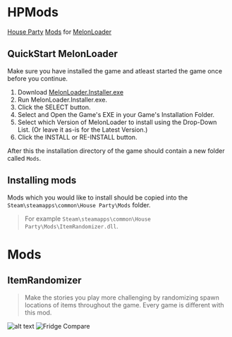 # HPMods
[House Party](https://store.steampowered.com/app/611790/House_Party/) [Mods](https://www.nexusmods.com/houseparty/mods/) for [MelonLoader](https://melonwiki.xyz/#/)

## QuickStart MelonLoader

Make sure you have installed the game and atleast started the game once before you continue.

1. Download [MelonLoader.Installer.exe](https://github.com/HerpDerpinstine/MelonLoader/releases/latest/download/MelonLoader.Installer.exe)
2. Run MelonLoader.Installer.exe.
3. Click the SELECT button.
4. Select and Open the Game's EXE in your Game's Installation Folder.
5. Select which Version of MelonLoader to install using the Drop-Down List. (Or leave it as-is for the Latest Version.)
6. Click the INSTALL or RE-INSTALL button.

After this the installation directory of the game should contain a new folder called `Mods`.

## Installing mods
Mods which you would like to install should be copied into the `Steam\steamapps\common\House Party\Mods` folder.
> For example `Steam\steamapps\common\House Party\Mods\ItemRandomizer.dll`.

# Mods

## ItemRandomizer
> Make the stories you play more challenging by randomizing spawn locations of items throughout the game. Every game is different with this mod.

![alt text](ItemRandomizer/docs/assets/compare_1.png "Compare 1")
![Fridge Compare](ItemRandomizer/docs/assets/compare_2.png "Compare 2")
